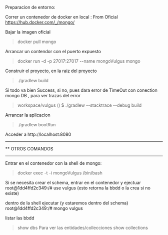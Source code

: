Preparacion de entorno:

Correr un contenedor de docker en local :
From Oficial https://hub.docker.com/_/mongo/

Bajar la imagen oficial
>docker pull mongo

Arrancar un contendor con el puerto expuesto 
>docker run -d -p 27017:27017 --name mongoVulgus mongo

Construir el proyecto, en la raiz del proyecto
>./gradlew build

Si todo va bien Success, si no, pues dara error de TimeOut con conection mongo DB , para ver trazas del error
>workspace/vulgus () $ ./gradlew --stacktrace --debug build  

Arrancar la aplicacion
>./gradlew bootRun

Acceder a http://localhost:8080


**********************
** OTROS COMANDOS
**********************
Entrar en el contenedor con la shell de mongo:
>docker exec -t -i mongoVulgus /bin/bash

Si se necesita crear el schema, entrar en el contenedor y ejectuar
root@1dd4ffd2c349:/# use vulgus (esto retorna la bbdd o la crea si no existe)

dentro de la shell ejecutar (y estaremos dentro del schema)
root@1dd4ffd2c349:/# mongo vulgus

listar las bbdd
>show dbs
Para ver las entidades/collecciones
>show collections